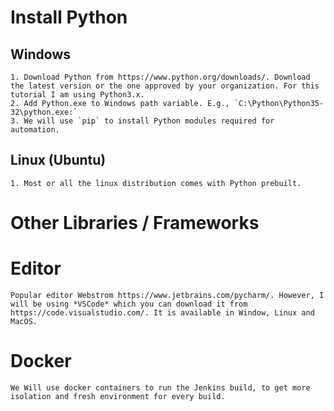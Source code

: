 # Install Python
## Windows
    1. Download Python from https://www.python.org/downloads/. Download the latest version or the one approved by your organization. For this tutorial I am using Python3.x.
    2. Add Python.exe to Windows path variable. E.g., `C:\Python\Python35-32\python.exe:`
    3. We will use `pip` to install Python modules required for automation.

## Linux (Ubuntu)
    1. Most or all the linux distribution comes with Python prebuilt.

# Other Libraries / Frameworks

# Editor
    Popular editor Webstrom https://www.jetbrains.com/pycharm/. However, I will be using *VSCode* which you can download it from https://code.visualstudio.com/. It is available in Window, Linux and MacOS.

# Docker
    We Will use docker containers to run the Jenkins build, to get more isolation and fresh environment for every build.